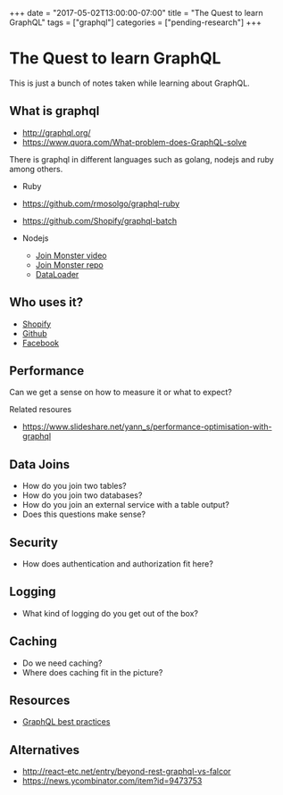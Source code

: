 +++
date       = "2017-05-02T13:00:00-07:00"
title      = "The Quest to learn GraphQL"
tags       = ["graphql"]
categories = ["pending-research"]
+++


# The Quest to learn GraphQL
This is just a bunch of notes taken while learning about GraphQL.

## What is graphql
- http://graphql.org/
- https://www.quora.com/What-problem-does-GraphQL-solve

There is graphql in different languages such as golang, nodejs and ruby among others.

- Ruby
 - https://github.com/rmosolgo/graphql-ruby
 - https://github.com/Shopify/graphql-batch

- Nodejs
  - [Join Monster video](https://www.youtube.com/watch?v=Y7AdMIuXOgs)
  - [Join Monster repo](https://github.com/stems/join-monster)
  - [DataLoader](https://github.com/facebook/dataloader)

## Who uses it?
- [Shopify](https://www.youtube.com/watch?v=Wlu_PWCjc6Y)
- [Github](https://www.youtube.com/watch?v=wPPFhcqGcvk&t=1601s)
- [Facebook](https://www.youtube.com/watch?v=etax3aEe2dA)

## Performance
Can we get a sense on how to measure it or what to expect?

Related resoures
- https://www.slideshare.net/yann_s/performance-optimisation-with-graphql

## Data Joins
- How do you join two tables?
- How do you join two databases?
- How do you join an external service with a table output?
- Does this questions make sense?

## Security
- How does authentication and authorization fit here?

## Logging
- What kind of logging do you get out of the box?

## Caching
- Do we need caching?
- Where does caching fit in the picture?

## Resources
- [GraphQL best practices](http://graphql.org/learn/best-practices/)

## Alternatives
- http://react-etc.net/entry/beyond-rest-graphql-vs-falcor
- https://news.ycombinator.com/item?id=9473753
